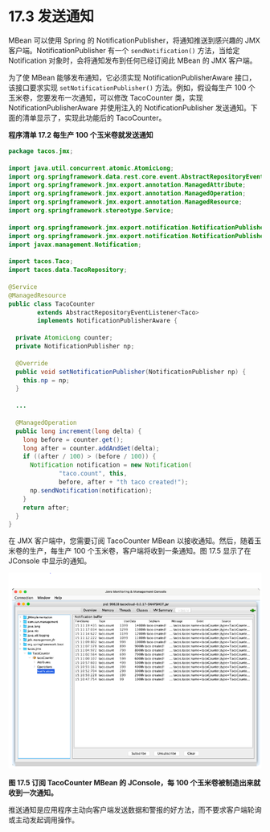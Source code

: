 # 17.3 发送通知

MBean 可以使用 Spring 的 NotificationPublisher，将通知推送到感兴趣的 JMX 客户端。NotificationPublisher 有一个 `sendNotification()` 方法，当给定 Notification 对象时，会将通知发布到任何已经订阅此 MBean 的 JMX 客户端。

为了使 MBean 能够发布通知，它必须实现 NotificationPublisherAware 接口，该接口要求实现 `setNotificationPublisher()` 方法。例如，假设每生产 100 个玉米卷，您要发布一次通知，可以修改 TacoCounter 类，实现 NotificationPublisherAware 并使用注入的 NotificationPublisher 发送通知。下面的清单显示了，实现此功能后的 TacoCounter。

**程序清单 17.2 每生产 100 个玉米卷就发送通知**

```java
package tacos.jmx;

import java.util.concurrent.atomic.AtomicLong;
import org.springframework.data.rest.core.event.AbstractRepositoryEventListener;
import org.springframework.jmx.export.annotation.ManagedAttribute;
import org.springframework.jmx.export.annotation.ManagedOperation;
import org.springframework.jmx.export.annotation.ManagedResource;
import org.springframework.stereotype.Service;

import org.springframework.jmx.export.notification.NotificationPublisher;
import org.springframework.jmx.export.notification.NotificationPublisherAware;
import javax.management.Notification;

import tacos.Taco;
import tacos.data.TacoRepository;

@Service
@ManagedResource
public class TacoCounter
        extends AbstractRepositoryEventListener<Taco>
        implements NotificationPublisherAware {

  private AtomicLong counter;
  private NotificationPublisher np;

  @Override
  public void setNotificationPublisher(NotificationPublisher np) {
    this.np = np;
  }

  ...

  @ManagedOperation
  public long increment(long delta) {
    long before = counter.get();
    long after = counter.addAndGet(delta);
    if ((after / 100) > (before / 100)) {
      Notification notification = new Notification(
              "taco.count", this,
              before, after + "th taco created!");
      np.sendNotification(notification);
    }
    return after;
  }
}
```

在 JMX 客户端中，您需要订阅 TacoCounter MBean 以接收通知。然后，随着玉米卷的生产，每生产 100 个玉米卷，客户端将收到一条通知。图 17.5 显示了在 JConsole 中显示的通知。

![](../assets/17.5.png)

**图 17.5 订阅 TacoCounter MBean 的 JConsole，每 100 个玉米卷被制造出来就收到一次通知。** <br/>

推送通知是应用程序主动向客户端发送数据和警报的好方法，而不要求客户端轮询或主动发起调用操作。

